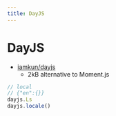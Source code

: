 ```yaml
---
title: DayJS
---
```


# DayJS

- [iamkun/dayjs](https://github.com/iamkun/dayjs)
  - 2kB alternative to Moment.js

```ts
// local
// {"en":{}}
dayjs.Ls
dayjs.locale()
```
